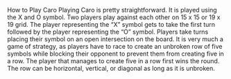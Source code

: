 How to Play Caro
Playing Caro is pretty straightforward. It is played using the X and O symbol. Two players play against each other on 15 x 15 or 19 x 19 grid. The player representing the “X” symbol gets to take the first turn followed by the player representing the “O” symbol. Players take turns placing their symbol on an open intersection on the board. It is very much a game of strategy, as players have to race to create an unbroken row of five symbols while blocking their opponent to prevent them from creating five in a row. The player that manages to create five in a row first wins the round. The row can be horizontal, vertical, or diagonal as long as it is unbroken.
